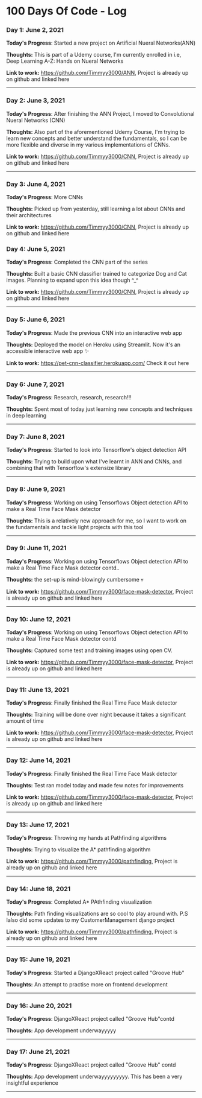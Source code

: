 # 100 Days Of Code - Log

### Day 1: June 2, 2021


**Today's Progress**: Started a new project on Artificial Nueral Networks(ANN) 

**Thoughts:** This is part of a Udemy course, I'm currently enrolled in i.e, Deep Learning A-Z: Hands on Nueral Networks

**Link to work:** https://github.com/Timmyy3000/ANN, Project is already up on github and linked here 

----

### Day 2: June 3, 2021

**Today's Progress**: After finishing the ANN Project, I moved to Convolutional Nueral Networks (CNN)

**Thoughts:** Also part of the aforementioned Udemy Course, I'm trying to learn new concepts and better understand the fundamentals, so I can be more flexible and diverse in my various implementations of CNNs.

**Link to work:** https://github.com/Timmyy3000/CNN, Project is already up on github and linked here 

----

### Day 3: June 4, 2021

**Today's Progress**: More CNNs

**Thoughts:** Picked up from yesterday, still learning a lot about CNNs and their architectures 

**Link to work:** https://github.com/Timmyy3000/CNN, Project is already up on github and linked here 

### Day 4: June 5, 2021

**Today's Progress**: Completed the CNN part of the series 

**Thoughts:** Built a basic CNN classifier trained to categorize Dog and Cat images. Planning to expand upon this idea though ^_^

**Link to work:** https://github.com/Timmyy3000/CNN, Project is already up on github and linked here 

----

### Day 5: June 6, 2021

**Today's Progress**: Made the previous CNN into an interactive web app

**Thoughts:**  Deployed the model on Heroku using Streamlit. Now it's an accessible interactive web app ✨

**Link to work:** https://pet-cnn-classifier.herokuapp.com/ Check it out here 

----

### Day 6: June 7, 2021

**Today's Progress**: Research, research, research!!!

**Thoughts:**  Spent most of today just learning new concepts and techniques in deep learning

----

### Day 7: June 8, 2021

**Today's Progress**: Started to look into Tensorflow's object detection API 

**Thoughts:**  Trying to build upon what I've learnt in ANN and CNNs, and combining that with Tensorflow's extensize library

----

### Day 8: June 9, 2021

**Today's Progress**: Working on using Tensorflows Object detection API to make a Real Time Face Mask detector

**Thoughts:**  This is a relatively new approach for me, so I want to work on the fundamentals and tackle light projects with this tool


----

### Day 9: June 11, 2021

**Today's Progress**: Working on using Tensorflows Object detection API to make a Real Time Face Mask detector contd..

**Thoughts:** the set-up is mind-blowingly cumbersome 💀

**Link to work:** https://github.com/Timmyy3000/face-mask-detector, Project is already up on github and linked here 

----

### Day 10: June 12, 2021

**Today's Progress**: Working on using Tensorflows Object detection API to make a Real Time Face Mask detector contd

**Thoughts:** Captured some test and training images using open CV.

**Link to work:** https://github.com/Timmyy3000/face-mask-detector, Project is already up on github and linked here 

----

### Day 11: June 13, 2021

**Today's Progress**: Finally finished the Real Time Face Mask detector

**Thoughts:** Training will be done over night because it takes a significant amount of time

**Link to work:** https://github.com/Timmyy3000/face-mask-detector, Project is already up on github and linked here 

----

### Day 12: June 14, 2021

**Today's Progress**: Finally finished the Real Time Face Mask detector

**Thoughts:** Test ran model today and made few notes for improvements

**Link to work:** https://github.com/Timmyy3000/face-mask-detector, Project is already up on github and linked here 

----

### Day 13: June 17, 2021

**Today's Progress**: Throwing my hands at Pathfinding algorithms

**Thoughts:** Trying to visualize the A* pathfinding algorithm 

**Link to work:** https://github.com/Timmyy3000/pathfinding, Project is already up on github and linked here 

----

### Day 14: June 18, 2021

**Today's Progress**: Completed A* PAthfinding visualization 

**Thoughts:** Path finding visualizations are so cool to play around with. P.S Ialso did some updates to my CustomerManagement django project

**Link to work:** https://github.com/Timmyy3000/pathfinding, Project is already up on github and linked here 

----

### Day 15: June 19, 2021

**Today's Progress**: Started a DjangoXReact project called "Groove Hub"

**Thoughts:** An attempt to practise more on frontend development

----

### Day 16: June 20, 2021

**Today's Progress**: DjangoXReact project called "Groove Hub"contd

**Thoughts:** App development underwayyyyy

----

### Day 17: June 21, 2021

**Today's Progress**:  DjangoXReact project called "Groove Hub" contd

**Thoughts:** App development underwayyyyyyyyy. This has been a very insightful experience

----
